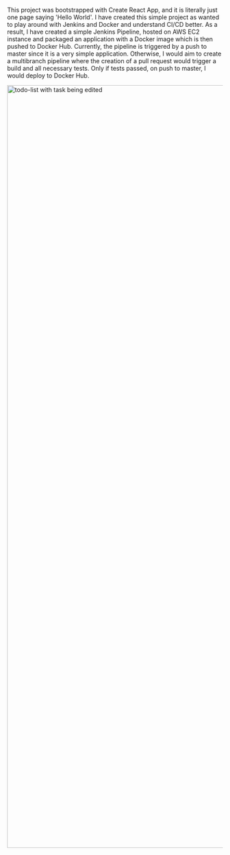 This project was bootstrapped with Create React App, and it is literally just one page saying 'Hello World'.
I have created this simple project as wanted to play around with Jenkins and Docker and understand CI/CD better.
As a result, I have created a simple Jenkins Pipeline, hosted on AWS EC2 instance and packaged an application with a Docker image which is then pushed to Docker Hub.
Currently, the pipeline is triggered by a push to master since it is a very simple application. Otherwise, I would aim to create a multibranch pipeline where the creation of a pull request would trigger a build and all necessary tests. Only if tests passed, on push to master, I would deploy to Docker Hub.

<img width="1777" alt="todo-list with task being edited" src="https://user-images.githubusercontent.com/72078274/119966619-67624500-bfa3-11eb-8e41-6e3ced9f913c.png">
